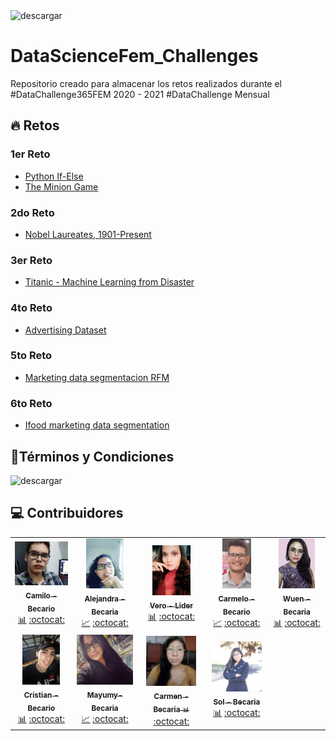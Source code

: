 <img src="https://i.ibb.co/DWSqtc1/Encabezado.png" alt="descargar" border="0" width=800px>

# DataScienceFem_Challenges
Repositorio creado para almacenar los retos realizados durante el #DataChallenge365FEM 2020 - 2021 #DataChallenge Mensual

## 🔥 Retos

### 1er Reto
- [Python If-Else](https://github.com/MayumyCH/datasciencefem-datachallenge-monthly/blob/main/1.%20python_if_else/python_if_else.ipynb)
- [The Minion Game](https://github.com/MayumyCH/datasciencefem-datachallenge-monthly/tree/main/1.%20the_minion_game)

### 2do Reto
- [Nobel Laureates, 1901-Present](https://github.com/MayumyCH/datasciencefem-datachallenge-monthly/tree/main/2.%20nobel_laureates_1901_present)

### 3er Reto
- [Titanic - Machine Learning from Disaster](https://github.com/MayumyCH/datasciencefem-datachallenge-monthly/tree/main/3.%20titanic_machine_learning_from_disaster)

### 4to Reto
- [Advertising Dataset](https://github.com/MayumyCH/datasciencefem-datachallenge-monthly/tree/main/4.%20advertising_multiple_linear_regression)

### 5to Reto
- [Marketing data segmentacion RFM]()

### 6to Reto
- [Ifood marketing data segmentation](https://github.com/MayumyCH/datasciencefem-datachallenge-monthly/tree/main/6.%20ifood-marketing-data-segmentation)


## 📌Términos y Condiciones

<img src="https://ci6.googleusercontent.com/proxy/rl5uOwDqkx8Qc_5uhWuGG-XIQ7iVDkjk2b1dhYcOw4fYdK5ApIaZ1LzYlcKvUICH6jy_dKFfqOvp4T4k9XCGejU60VxQnxeWSEHeH3Uj0rlgY-28sk3MczFcxRpqQy8sCckG37NVk46N6vzRxFwzOcMLh4iIvg=s0-d-e1-ft#https://mcusercontent.com/2c38fca3e79a26b38a102bd24/images/98c6754e-68ac-4103-8a7d-c694afcf0e0b.png" alt="descargar" border="0" width=650px>

## 💻 Contribuidores 

<table>
  <tr>
    <td align="center">
        <a href="#Foto">
            <img src="https://raw.githubusercontent.com/MayumyCH/datasciencefem-datachallenge-monthly/main/0.%20resources/miembros/camilo.jpg"  height="70px" alt="" target="_blank"/>
            <br /><sub><b>Camilo - Becario</b></sub>
        </a>
        <br />
        <a href="#analisis" title="Analisis">📊</a> 
        <a href="#github" title="Github">:octocat:</a>
    </td>
    <td align="center">
        <a href="#Foto">
            <img src="https://raw.githubusercontent.com/MayumyCH/datasciencefem-datachallenge-monthly/main/0.%20resources/miembros/alejandra.jpg" target="_blank"  height="80px" alt=""/>
            <br /><sub><b>Alejandra - Becaria</b> </sub>
        </a>
        <br />
        <a href="#analisis" title="Analisis">📈</a> 
        <a href="#github" title="Github">:octocat:</a>
    </td>
    <td align="center">
        <a href="#Foto">
            <img src="https://raw.githubusercontent.com/MayumyCH/datasciencefem-datachallenge-monthly/main/0.%20resources/miembros/vero.jpg" target="_blank"  height="80px" alt=""/>
            <br /><sub><b>Vero - Lider</b> </sub>
        </a>
        <br />
        <a href="#analisis" title="Analisis">📊</a> 
        <a href="#github" target="_blank" title="Github">:octocat:</a>
    </td>
    <td align="center">
        <a href="#Foto">
            <img src="https://raw.githubusercontent.com/MayumyCH/datasciencefem-datachallenge-monthly/main/0.%20resources/miembros/carmelo.jpg" target="_blank" height="80px" alt=""/>
            <br /><sub><b>Carmelo - Becario</b></sub>
        </a>
        <br />
        <a href="#analisis" title="Analisis">📈</a> 
        <a href="#github" target="_blank" title="Github">:octocat:</a>
    </td>
    <td align="center">
        <a href="#Foto">
            <img src="https://raw.githubusercontent.com/MayumyCH/datasciencefem-datachallenge-monthly/main/0.%20resources/miembros/wuen.jpg" target="_blank" height="80px" alt=""/>
            <br /><sub><b>Wuen - Becaria</b></sub>
        </a>
        <br />
        <a href="#analisis" title="Analisis">📊</a> 
        <a href="#github" target="_blank" title="Github">:octocat:</a>
    </td>
  </tr>
  <tr>
    <td align="center">
        <a href="#Foto">
            <img src="https://raw.githubusercontent.com/MayumyCH/datasciencefem-datachallenge-monthly/main/0.%20resources/miembros/cristian.jpg" target="_blank" height="80px" alt=""/>
            <br /><sub><b>Cristian - Becario</b> </sub>
        </a>
        <br />
        <a href="#analisis" title="Analisis">📊</a> 
        <a href="#github" title="Github">:octocat:</a>
    </td>
    <td align="center">
        <a href="#Foto">
            <img src="https://raw.githubusercontent.com/MayumyCH/datasciencefem-datachallenge-monthly/main/0.%20resources/miembros/mayu.jpg" height="80px" alt="" target="_blank"/>
            <br /><sub><b>Mayumy- Becaria</b></sub>
        </a>
        <br />
        <a href="#analisis" title="Analisis">📈</a> 
        <a href="#github" target="_blank" title="Github">:octocat:</a>
    </td>
    <td align="center">
        <a href="#Foto">
            <img src="https://raw.githubusercontent.com/MayumyCH/datasciencefem-datachallenge-monthly/main/0.%20resources/miembros/carmen.jpg" target="_blank" height="80px" alt=""/>
            <br /><sub><b>Carmen  - Becaria</b> 📊</sub>
        </a>
        <br />
        <a href="#analisis" title="Analisis"></a> 
        <a href="#github" target="_blank" title="Github">:octocat:</a>
    </td>
        <td align="center">
        <a href="#Foto">
            <img src="https://raw.githubusercontent.com/MayumyCH/datasciencefem-datachallenge-monthly/main/0.%20resources/miembros/sol.jpg" height="80px" alt="" target="_blank"/>
            <br /><sub><b>Sol - Becaria</b></sub>
        </a>
        <br />
        <a href="#analisis" title="Analisis">📊</a> 
        <a href="#github" target="_blank" title="Github">:octocat:</a>
    </td>
  </tr>
</table>
